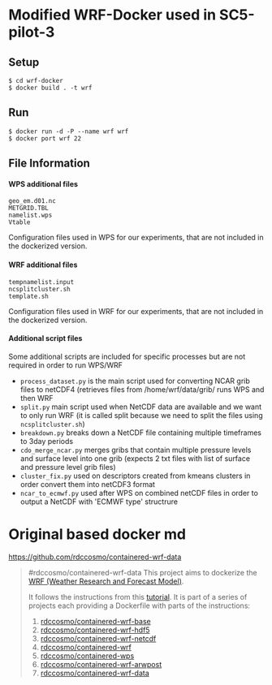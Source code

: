 # Modified WRF-Docker used in SC5-pilot-3

## Setup
```
$ cd wrf-docker
$ docker build . -t wrf
```
## Run
```
$ docker run -d -P --name wrf wrf
$ docker port wrf 22
```

## File Information
#### WPS additional files
```
geo_em.d01.nc
METGRID.TBL
namelist.wps
Vtable
```
Configuration files used in WPS for our experiments, that are not included in the dockerized version.

#### WRF additional files
```
tempnamelist.input
ncsplitcluster.sh
template.sh
```
Configuration files used in WRF for our experiments, that are not included in the dockerized version.

#### Additional script files
Some additional scripts are included for specific processes but are not required in order to run WPS/WRF
* ```process_dataset.py``` is the main script used for converting NCAR grib files to netCDF4 (retrieves files from /home/wrf/data/grib/ runs WPS and then WRF
* ```split.py``` main script used when NetCDF data are available and we want to only run WRF (it is called split because we need to split the files using ```ncsplitcluster.sh```)
* ```breakdown.py``` breaks down a NetCDF file containing multiple timeframes to 3day periods
* ```cdo_merge_ncar.py``` merges gribs that contain multiple pressure levels and surface level into one grib (expects 2 txt files with list of surface and pressure level grib files)
* ```cluster_fix.py``` used on descriptors created from kmeans clusters in order convert them into netCDF3 format
* ```ncar_to_ecmwf.py``` used after WPS on combined netCDF files in order to output a NetCDF with 'ECMWF type' structrure


# Original based docker md
https://github.com/rdccosmo/containered-wrf-data
> #rdccosmo/containered-wrf-data
This project aims to dockerize the [WRF (Weather Research and Forecast Model)](http://www.wrf-model.org/index.php).
>
>It follows the instructions from this [tutorial](http://www2.mmm.ucar.edu/wrf/OnLineTutorial/compilation_tutorial.php).
>It is part of a series of projects each providing a Dockerfile with parts of the instructions:
> 1. [rdccosmo/containered-wrf-base](https://github.com/rdccosmo/containered-wrf-base)
> 2. [rdccosmo/containered-wrf-hdf5](https://github.com/rdccosmo/containered-wrf-hdf5)
> 3. [rdccosmo/containered-wrf-netcdf](https://github.com/rdccosmo/containered-wrf-netcdf)
> 4. [rdccosmo/containered-wrf](https://github.com/rdccosmo/containered-wrf)
> 5. [rdccosmo/containered-wps](https://github.com/rdccosmo/containered-wps)
> 6. [rdccosmo/containered-wrf-arwpost](https://github.com/rdccosmo/containered-wrf-arwpost)
> 7. [rdccosmo/containered-wrf-data](https://github.com/rdccosmo/containered-wrf-data)
```

